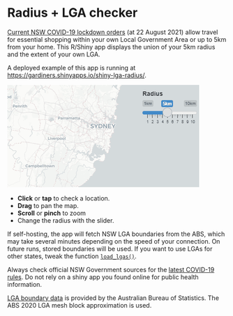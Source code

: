 # Radius + LGA checker

<!-- badges: start -->

<!-- badges: end -->

[Current NSW COVID-19 lockdown orders](https://www.nsw.gov.au/covid-19/rules) (at 22 August 2021) allow travel for essential shopping within your own Local Government Area or up to 5km from your home. This R/Shiny app displays the union of your 5km radius and the extent of your own LGA.

A deployed example of this app is running at <https://gardiners.shinyapps.io/shiny-lga-radius/>.

[![](static/demo.gif "Example")](https://gardiners.shinyapps.io/shiny-lga-radius/)

-   **Click** or **tap** to check a location.
-   **Drag** to pan the map.
-   **Scroll** or **pinch** to zoom
-   Change the radius with the slider.

If self-hosting, the app will fetch NSW LGA boundaries from the ABS, which may take several minutes depending on the speed of your connection. On future runs, stored boundaries will be used. If you want to use LGAs for other states, tweak the function [`load_lgas()`](R/get_geometries.R).

Always check official NSW Government sources for the [latest COVID-19 rules](https://www.nsw.gov.au/covid-19/rules). Do not rely on a shiny app you found online for public health information.

[LGA boundary data](https://www.abs.gov.au/websitedbs/D3310114.nsf/home/Digital+Boundaries) is provided by the Australian Bureau of Statistics. The ABS 2020 LGA mesh block approximation is used.
